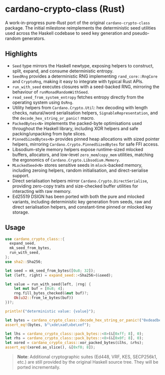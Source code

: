 # cardano-crypto-class (Rust)

A work-in-progress pure-Rust port of the original `cardano-crypto-class`
package. The initial milestone reimplements the deterministic seed utilities
used across the Haskell codebase to seed key generation and pseudo-random
generators.

## Highlights

- `Seed` type mirrors the Haskell newtype, exposing helpers to construct,
  split, expand, and consume deterministic entropy.
- `SeedRng` provides a deterministic RNG implementing `rand_core::RngCore`
  and `CryptoRng`, making it easy to integrate with typical Rust APIs.
- `run_with_seed` executes closures with a seed-backed RNG, mirroring the
  behaviour of `runMonadRandomWithSeed`.
- `read_seed_from_system_entropy` fetches entropy directly from the operating
  system using `OsRng`.
- Utility helpers from `Cardano.Crypto.Util`: hex decoding with length checks,
  natural/word serialisation helpers, `SignableRepresentation`, and the
  `decode_hex_string_or_panic!` macro.
- `PackedBytes<N>` implements the packed-byte optimisations used throughout
  the Haskell library, including XOR helpers and safe packing/unpacking from
  byte slices.
- `PinnedSizedBytes<N>` provides pinned heap allocations with sized pointer
  helpers, mirroring `Cardano.Crypto.PinnedSizedBytes` for safe FFI access.
- Libsodium-style memory helpers expose runtime-sized mlocked buffers,
  allocators, and low-level `zero_mem`/`copy_mem` utilities, matching the
  ergonomics of `Cardano.Crypto.Libsodium.Memory`.
- `MLockedSeed<N>` stores sensitive seeds in `mlock`-backed memory, including
  zeroing helpers, random initialisation, and direct-serialise support.
- Direct serialisation helpers mirror `Cardano.Crypto.DirectSerialise`,
  providing zero-copy traits and size-checked buffer utilities for
  interacting with raw memory.
- Ed25519 DSIGN has been ported with both the pure and mlocked variants,
  including deterministic key generation from seeds, raw and direct
  serialisation helpers, and constant-time pinned or mlocked key storage.

## Usage

```rust
use cardano_crypto_class::{
  expand_seed,
  mk_seed_from_bytes,
  run_with_seed,
};
use sha2::Sha256;

let seed = mk_seed_from_bytes([0u8; 32]);
let (left, right) = expand_seed::<Sha256>(&seed);

let value = run_with_seed(left, |rng| {
    let mut buf = [0u8; 4];
    rng.fill_bytes_checked(&mut buf)?;
    Ok(u32::from_le_bytes(buf))
})?;

println!("deterministic value: {value}");

let bytes = cardano_crypto_class::decode_hex_string_or_panic!("0xdeadbeef", 4);
assert_eq!(bytes, b"\xde\xad\xbe\xef");

let lhs = cardano_crypto_class::pack_bytes::<8>(&[0xff; 8], 0);
let rhs = cardano_crypto_class::pack_bytes::<8>(&[0x0f; 8], 0);
let xored = cardano_crypto_class::xor_packed_bytes(&lhs, &rhs);
assert_eq!(xored.as_slice(), &[0xf0; 8]);
```

> **Note**: Additional cryptographic suites (Ed448, VRF, KES, SECP256k1, etc.)
> are still provided by the original Haskell source tree. They will be ported
> incrementally.
